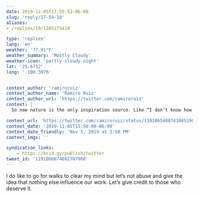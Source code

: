 ```yaml
---
date: 2019-11-05T17:55:52-06:00
slug: 'reply/17-54-10'
aliases:
- /replies/19/1105175410

type: 'replies'
lang: 'en'
weather: '77.91°F'
weather_summary: 'Mostly Cloudy'
weather-icon: 'partly-cloudy-night'
lat: '25.6712'
long: '-100.3076'


context_author: 'ramiroruiz'
context_author_name: 'Ramiro Ruiz'
context_author_url: 'https://twitter.com/ramiroruiz'
context: |
  So now nature is the only inspiration source. Like “I don’t know how to do this, I need to stare at some trees to get the answer” (https://ramiroruiz.com/notes/2019/11/05/17-48-00)

context_url: 'https://twitter.com/ramiroruiz/status/1191865408741085190?s=12'
context_date: '2019-11-05T15:50:00-06:00'
context_date_friendly: 'Nov 5, 2019 at 3:50 PM'
context_imgs: ''

syndication_links:
    - https://brid.gy/publish/twitter
tweet_id: '1191866674682707968'
---
```

I do like to go for walks to clear my mind but let’s not abuse and give the idea that nothing else influence our work. Let’s give credit to those who deserve it.
